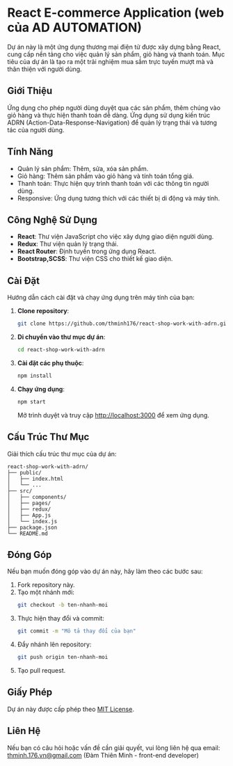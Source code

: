 # React E-commerce Application (web của AD AUTOMATION)

Dự án này là một ứng dụng thương mại điện tử được xây dựng bằng React, cung cấp nền tảng cho việc quản lý sản phẩm, giỏ hàng và thanh toán. Mục tiêu của dự án là tạo ra một trải nghiệm mua sắm trực tuyến mượt mà và thân thiện với người dùng.

## Giới Thiệu

Ứng dụng cho phép người dùng duyệt qua các sản phẩm, thêm chúng vào giỏ hàng và thực hiện thanh toán dễ dàng. Ứng dụng sử dụng kiến trúc ADRN (Action-Data-Response-Navigation) để quản lý trạng thái và tương tác của người dùng.

## Tính Năng

- Quản lý sản phẩm: Thêm, sửa, xóa sản phẩm.
- Giỏ hàng: Thêm sản phẩm vào giỏ hàng và tính toán tổng giá.
- Thanh toán: Thực hiện quy trình thanh toán với các thông tin người dùng.
- Responsive: Ứng dụng tương thích với các thiết bị di động và máy tính.

## Công Nghệ Sử Dụng

- **React**: Thư viện JavaScript cho việc xây dựng giao diện người dùng.
- **Redux**: Thư viện quản lý trạng thái.
- **React Router**: Định tuyến trong ứng dụng React.
- **Bootstrap,SCSS**: Thư viện CSS cho thiết kế giao diện.

## Cài Đặt

Hướng dẫn cách cài đặt và chạy ứng dụng trên máy tính của bạn:

1. **Clone repository**:

   ```bash
   git clone https://github.com/thminh176/react-shop-work-with-adrn.git
   ```

2. **Di chuyển vào thư mục dự án**:

   ```bash
   cd react-shop-work-with-adrn
   ```

3. **Cài đặt các phụ thuộc**:

   ```bash
   npm install
   ```

4. **Chạy ứng dụng**:

   ```bash
   npm start
   ```

   Mở trình duyệt và truy cập [http://localhost:3000](http://localhost:3000) để xem ứng dụng.

## Cấu Trúc Thư Mục

Giải thích cấu trúc thư mục của dự án:

```
react-shop-work-with-adrn/
├── public/
│   ├── index.html
│   └── ...
├── src/
│   ├── components/
│   ├── pages/
│   ├── redux/
│   ├── App.js
│   └── index.js
├── package.json
└── README.md
```

## Đóng Góp

Nếu bạn muốn đóng góp vào dự án này, hãy làm theo các bước sau:

1. Fork repository này.
2. Tạo một nhánh mới:
   ```bash
   git checkout -b ten-nhanh-moi
   ```
3. Thực hiện thay đổi và commit:
   ```bash
   git commit -m "Mô tả thay đổi của bạn"
   ```
4. Đẩy nhánh lên repository:
   ```bash
   git push origin ten-nhanh-moi
   ```
5. Tạo pull request.

## Giấy Phép

Dự án này được cấp phép theo [MIT License](LICENSE).

## Liên Hệ

Nếu bạn có câu hỏi hoặc vấn đề cần giải quyết, vui lòng liên hệ qua email: thminh.176.vn@gmail.com (Đàm Thiên Minh - front-end developer)
